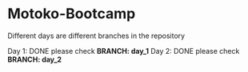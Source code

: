 # Motoko-Bootcamp
Different days are different branches in the repository

Day 1: DONE please check **BRANCH: day_1**
Day 2: DONE please check **BRANCH: day_2**
